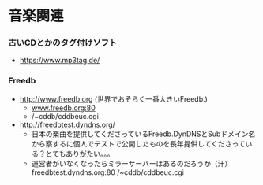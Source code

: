 # 音楽関連
### 古いCDとかのタグ付けソフト
- https://www.mp3tag.de/
### Freedb
- http://www.freedb.org (世界でおそらく一番大きいFreedb.)
  - www.freedb.org:80
  - /~cddb/cddbeuc.cgi
- http://freedbtest.dyndns.org/
  - 日本の楽曲を提供してくださっているFreedb.DynDNSとSubドメイン名から察するに個人でテストで公開したものを長年提供してくださっている？とてもありがたい。。。
  - 運営者がいなくなったらミラーサーバーはあるのだろうか（汗）
 freedbtest.dyndns.org:80
 /~cddb/cddbeuc.cgi
